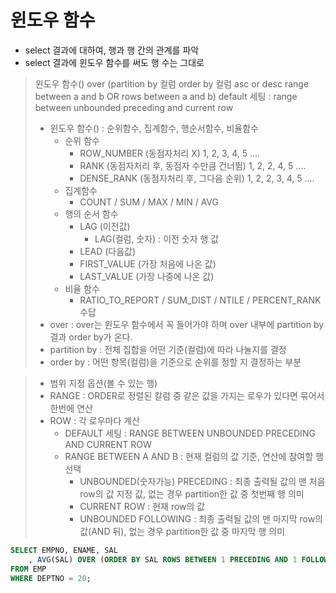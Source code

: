 # 윈도우 함수

- select 결과에 대하여, 행과 행 간의 관계를 파악
- select 결과에 윈도우 함수를 써도 행 수는 그대로

> 윈도우 함수() over (partition by 컬럼 order by 컬럼 asc or desc range between a and b OR rows between a and b)
> default 세팅 : range between unbounded preceding and current row
>
> - 윈도우 함수() : 순위함수, 집계함수, 행순서함수, 비율함수
>   - 순위 함수 
>     - ROW_NUMBER (동점자처리 X) 1, 2, 3, 4, 5 ....
>     - RANK (동점자처리 후, 동점자 수만큼 건너뜀) 1, 2, 2, 4, 5 ....
>     - DENSE_RANK (동점자처리 후, 그다음 순위) 1, 2, 2, 3, 4, 5 ....
>   - 집계함수
>     - COUNT / SUM / MAX / MIN / AVG
>   - 행의 순서 함수
>     - LAG (이전값)
>       - LAG(컬럼, 숫자) : 이전 숫자 행 값
>     - LEAD (다음값)
>     - FIRST_VALUE (가장 처음에 나온 값)
>     - LAST_VALUE (가장 나중에 나온 값)
>   - 비율 함수
>     - RATIO_TO_REPORT / SUM_DIST / NTILE / PERCENT_RANK수답
> - over : over는 윈도우 함수에서 꼭 들어가야 하며 over 내부에 partition by 결과 order by가 온다.
> - partition by : 전체 집합을 어떤 기준(컬럼)에 따라 나눌지를 결정
> - order by : 어떤 항목(컬럼)을 기준으로 순위를 정할 지 결정하는 부분

> - 범위 지정 옵션(볼 수 있는 행)
> - RANGE : ORDER로 정렬된 칼럼 중 같은 값을 가지는 로우가 있다면 묶어서 한번에 연산
> - ROW : 각 로우마다 계산
>   - DEFAULT 세팅 : RANGE BETWEEN UNBOUNDED PRECEDING AND CURRENT ROW
>   - RANGE BETWEEN A AND B : 현재 컬럼의 값 기준, 연산에 참여할 행 선택
>     - UNBOUNDED(숫자가능) PRECEDING : 최종 출력될 값의 맨 처음 row의 값 지정 값, 없는 경우 partition한 값 중 첫번째 행 의미
>     - CURRENT ROW : 현재 row의 값
>     - UNBOUNDED FOLLOWING : 최종 출력될 값의 맨 마지막 row의 값(AND 뒤), 없는 경우 partition한 값 중 마지막 행 의미

```sql
SELECT EMPNO, ENAME, SAL
    , AVG(SAL) OVER (ORDER BY SAL ROWS BETWEEN 1 PRECEDING AND 1 FOLLOWING) AS C1 -- 
FROM EMP
WHERE DEPTNO = 20;
```